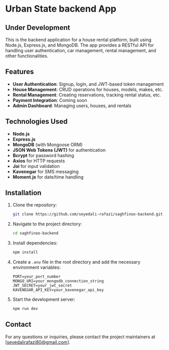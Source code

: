 # Urban State backend App

## Under Development

This is the backend application for a house rental platform, built using Node.js, Express.js, and MongoDB. The app provides a RESTful API for handling user authentication, car management, rental management, and other functionalities.

## Features

- **User Authentication**: Signup, login, and JWT-based token management
- **House Management**: CRUD operations for houses, models, makes, etc.
- **Rental Management**: Creating reservations, tracking rental status, etc.
- **Payment Integration**: Coming soon
- **Admin Dashboard**: Managing users, houses, and rentals

## Technologies Used

- **Node.js**
- **Express.js**
- **MongoDB** (with Mongoose ORM)
- **JSON Web Tokens (JWT)** for authentication
- **Bcrypt** for password hashing
- **Axios** for HTTP requests
- **Joi** for input validation
- **Kavenegar** for SMS messaging
- **Moment.js** for date/time handling

## Installation

1. Clone the repository:
    ```bash
    git clone https://github.com/seyedali-rafazi/saghfinoo-backend.git
    ```

2. Navigate to the project directory:
    ```bash
    cd saghfinoo-backend
    ```

3. Install dependencies:
    ```bash
    npm install
    ```

4. Create a `.env` file in the root directory and add the necessary environment variables:
    ```
    PORT=your_port_number
    MONGO_URI=your_mongodb_connection_string
    JWT_SECRET=your_jwt_secret
    KAVENEGAR_API_KEY=your_kavenegar_api_key
    ```

5. Start the development server:
    ```bash
    npm run dev
    ```

## Contact

For any questions or inquiries, please contact the project maintainers at [seyedalirafazi80@gmail.com].
